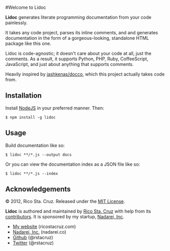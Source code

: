 #Welcome to Lidoc

**Lidoc** generates literate programming documentation from your code
painlessly.

It takes any code project, parses its inline comments, and and generates
documentation in the form of a gorgeous-looking, standalone HTML package like
this one.

Lidoc is code-agnostic; it doesn't care about your code at all, just the
comments.  As a result, it supports Python, PHP, Ruby, CoffeeScript, JavaScript,
and just about anything that supports comments.

Heavily inspired by [jashkenas/docco](https://github.com/jashkenas/docco), which
this project actually takes code from.

Installation
------------

Install [NodeJS](http://nodejs.org) in your preferred manner. Then:

    $ npm install -g lidoc

Usage
-----

Build documentation like so:

    $ lidoc **/*.js --output docs

Or you can view the documentation index as a JSON file like so:

    $ lidoc **/*.js --index

Acknowledgements
----------------

© 2012, Rico Sta. Cruz. Released under the [MIT 
License](http://www.opensource.org/licenses/mit-license.php).

**Lidoc** is authored and maintained by [Rico Sta. Cruz](http://ricostacruz.com)
with help from its [contributors](http://github.com/rstacruz/lidoc/contributors).
It is sponsored by my startup, [Nadarei, Inc](http://nadarei.co).

 * [My website](http://ricostacruz.com) (ricostacruz.com)
 * [Nadarei, Inc.](http://nadarei.co) (nadarei.co)
 * [Github](http://github.com/rstacruz) (@rstacruz)
 * [Twitter](http://twitter.com/rstacruz) (@rstacruz)
